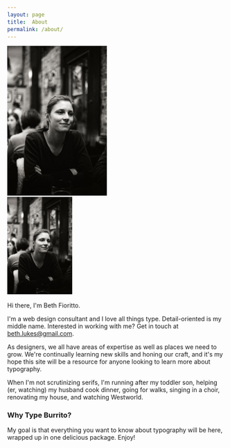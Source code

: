 ```yaml
---
layout: page
title:  About
permalink: /about/
---
```


<div class="text-wrap-desktop">
	<img src="/images/beth_portrait.jpg" alt="beth portrait" width="230px">
</div>

<div class="text-wrap-small">
	<img src="/images/beth_portrait.jpg" alt="beth portrait" width="150px">
</div>

Hi there, I'm Beth Fioritto.

I'm a web design consultant and I love all things type. Detail-oriented is my middle name. Interested in working with me? Get in touch at beth.lukes@gmail.com.

As designers, we all have areas of expertise as well as places we need to grow. We're continually learning new skills and honing our craft, and it's my hope this site will be a resource for anyone looking to learn more about typography.

When I'm not scrutinizing serifs, I'm running after my toddler son, helping (er, watching) my husband cook dinner, going for walks, singing in a choir, renovating my house, and watching Westworld.

<h3>Why Type Burrito?</h3>

My goal is that everything you want to know about typography will be here, wrapped up in one delicious package. Enjoy!
